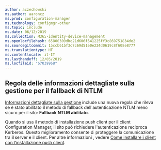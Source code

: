 ```yaml
---
author: aczechowski
ms.author: aaroncz
ms.prod: configuration-manager
ms.technology: configmgr-other
ms.topic: include
ms.date: 06/12/2019
ms.collection: M365-identity-device-management
ms.openlocfilehash: 65800309dbc21d606f541225ff3c860751834de2
ms.sourcegitcommit: 1bccb61bf3c7c69d51e0e224d0619c8f608e8777
ms.translationtype: HT
ms.contentlocale: it-IT
ms.lasthandoff: 12/05/2019
ms.locfileid: "67039968"
---
```

## <a name="bkmk_ntlm"></a> Regola delle informazioni dettagliate sulla gestione per il fallback di NTLM

<!--4572953-->

[Informazioni dettagliate sulla gestione](/sccm/core/servers/manage/management-insights) include una nuova regola che rileva se è stato abilitato il metodo di fallback dell'autenticazione NTLM meno sicuro per il sito: **Fallback NTLM abilitato**.

Quando si usa il metodo di installazione push client per il client Configuration Manager, il sito può richiedere l'autenticazione reciproca Kerberos. Questo miglioramento consente di proteggere la comunicazione tra il server e il client. Per altre informazioni , vedere [Come installare i client con l'installazione push client](/sccm/core/clients/deploy/deploy-clients-to-windows-computers#BKMK_ClientPush).
